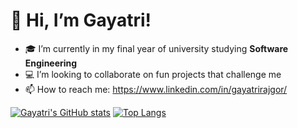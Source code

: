 # 👋 Hi, I’m Gayatri!
+ 🎓 I’m currently in my final year of university studying **Software Engineering** 
+ 💻 I’m looking to collaborate on fun projects that challenge me
+ 📫 How to reach me: https://www.linkedin.com/in/gayatrirajgor/ 

[![Gayatri's GitHub stats](https://github-readme-stats.vercel.app/api?username=gayatrirajgor&count_private=true&show_icons=true&theme=radical)](https://github.com/anuraghazra/github-readme-stats)
[![Top Langs](https://github-readme-stats.vercel.app/api/top-langs/?username=gayatrirajgor&langs_count=10&layout=compact&theme=radical&card_width=448)](https://github.com/anuraghazra/github-readme-stats)
<!--[![Readme Card](https://github-readme-stats.vercel.app/api/pin/?username=gayatrirajgor&repo=RockPaperScissors)](https://github.com/anuraghazra/github-readme-stats)-->


<!---
gayatrirajgor/gayatrirajgor is a ✨ special ✨ repository because its `README.md` (this file) appears on your GitHub profile.
You can click the Preview link to take a look at your changes.
--->
